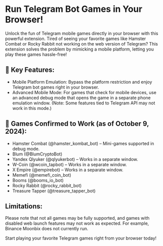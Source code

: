 # Run Telegram Bot Games in Your Browser!

Unlock the fun of Telegram mobile games directly in your browser with this powerful extension. Tired of seeing your favorite games like Hamster Combat or Rocky Rabbit not working on the web version of Telegram? This extension solves the problem by mimicking a mobile platform, letting you play these games hassle-free!

## 🚀 Key Features:

- Mobile Platform Emulation: Bypass the platform restriction and enjoy Telegram bot games right in your browser.
- Advanced Mobile Mode: For games that check for mobile devices, use an advanced debug mode that opens the game in a separate phone emulation window. (Note: Some features tied to Telegram API may not work in this mode.)

## 🚀 Games Confirmed to Work (as of October 9, 2024):

- Hamster Combat (@hamster_kombat_bot) – Mini-games supported in debug mode.
- Blum (@BlumCryptoBot)
- Yandex Qlyuker (@qlyukerbot) – Works in a separate window.
- W-Coin (@wcoin_tapbot) – Works in a separate window.
- X Empire (@empirebot) – Works in a separate window.
- Memefi (@memefi_coin_bot)
- Booms (@booms_io_bot)
- Rocky Rabbit (@rocky_rabbit_bot)
- Treasure Tapper (@treasure_tapper_bot)

## Limitations:

Please note that not all games may be fully supported, and games with disabled web launch features may not work as expected. For example, Binance Moonbix does not currently run.

Start playing your favorite Telegram games right from your browser today!
